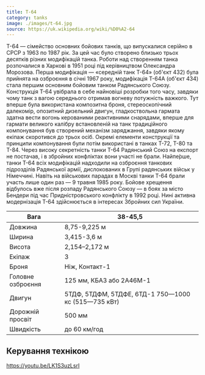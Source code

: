 ```yaml
---
title: T-64
category: tanks
image: ./images/t-64.jpg
source: https://uk.wikipedia.org/wiki/%D0%A2-64
---
```


Т-64 — сімейство основних бойових танків, що випускалися серійно в СРСР з 1963 по 1987 рік. За цей час було створено близько трьох десятків різних модифікацій танка. Роботи над створенням танка розпочалися в Харкові в 1951 році під керівництвом Олександра Морозова. Перша модифікація — «середній танк Т-64» (об'єкт 432) була прийнята на озброєння в січні 1967 року, модифікація Т-64А (об'єкт 434) стала першим основним бойовим танком Радянського Союзу. Конструкція Т-64 увібрала в себе найновіші розробки того часу, завдяки чому танк з вагою середнього отримав вогневу потужність важкого. Тут вперше була використана композитна броня, стереоскопічний далекомір, опозитний дизельний двигун, гладкоствольна гармата здатна вести вогонь керованими реактивними снарядами, вперше для гармати великого калібру встановленій на танк традиційного компонування був створений механізм заряджання, завдяки якому екіпаж скоротився до трьох осіб. Окремі елементи конструкції та принципи компонування були потім використані в танках Т-72, Т-80 та Т-84. Через високу секретність танки Т-64 Радянський Союз на експорт не постачав, і в збройних конфліктах вони участі не брали. Найпе́рше, танки Т-64 всіх модифікацій надходили на озброєння танкових підрозділів Радянської армії, дислокованих в Групі радянських військ у Німеччині. Навіть на військових парадах в Москві танки Т-64 брали участь лише один раз — 9 травня 1985 року. Бойове хрещення відбулось вже після розпаду Радянського Союзу — в боях за місто Бендери під час Придністровського конфлікту в 1992 році. Нині активна модернізація Т-64 здійснюється в інтересах Збройних сил України.

| Вага              | 38-45,5                                             |
| ----------------- | --------------------------------------------------- |
| Довжина           | 8,75-9,225 м                                        |
| Ширина            | 3,415-3,6 м                                         |
| Висота            | 2,154–2,172 м                                       |
| Екіпаж            | 3                                                   |
| Броня             | Ніж, Контакт-1                                      |
| Головне озброєння | 125 мм, КБА3 або 2А46М-1                            |
| Двигун            | 5ТДФ, 5ТДФМ, 5ТДФЕ, 6ТД-1 750—1000 кс (515—735 кВт) |
| Дорожній просвіт  | 500 мм                                              |
| Швидкість         | до 60 км/год                                        |

## Керування технікою

https://youtu.be/LK1S3uzLsrI
